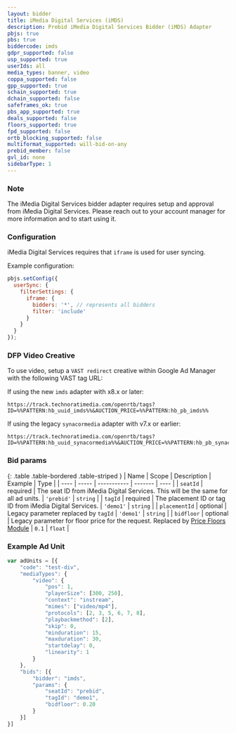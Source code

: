 ```yaml
---
layout: bidder
title: iMedia Digital Services (iMDS)
description: Prebid iMedia Digital Services Bidder (iMDS) Adapter
pbjs: true
pbs: true
biddercode: imds
gdpr_supported: false
usp_supported: true
userIds: all
media_types: banner, video
coppa_supported: false
gpp_supported: true
schain_supported: true
dchain_supported: false
safeframes_ok: true
pbs_app_supported: true
deals_supported: false
floors_supported: true
fpd_supported: false
ortb_blocking_supported: false
multiformat_supported: will-bid-on-any
prebid_member: false
gvl_id: none
sidebarType: 1
---
```


### Note

The iMedia Digital Services bidder adapter requires setup and approval from iMedia Digital Services. Please reach out to your account manager for more information and to start using it.

### Configuration

iMedia Digital Services requires that `iframe` is used for user syncing.

Example configuration:

```javascript
pbjs.setConfig({
  userSync: {
    filterSettings: {
      iframe: {
        bidders: '*', // represents all bidders
        filter: 'include'
      }
    }
  }
});
```

### DFP Video Creative
To use video, setup a `VAST redirect` creative within Google Ad Manager with the following VAST tag URL:

If using the new `imds` adapter with x8.x or later:

```text
https://track.technoratimedia.com/openrtb/tags?ID=%%PATTERN:hb_uuid_imds%%&AUCTION_PRICE=%%PATTERN:hb_pb_imds%%
```

If using the legacy `synacormedia` adapter with v7.x or earlier:

```text
https://track.technoratimedia.com/openrtb/tags?ID=%%PATTERN:hb_uuid_synacormedia%%&AUCTION_PRICE=%%PATTERN:hb_pb_synacormedia%%
```

### Bid params

{: .table .table-bordered .table-striped }
| Name | Scope | Description | Example | Type |
| ---- | ----- | ----------- | ------- | ---- |
| `seatId` | required | The seat ID from iMedia Digital Services. This will be the same for all ad units. | `'prebid'` | `string` |
| `tagId` | required | The placement ID or tag ID from iMedia Digital Services. | `'demo1'` | `string` |
| `placementId` | optional | Legacy parameter replaced by `tagId` | `'demo1'` | `string` |
| `bidfloor` | optional | Legacy parameter for floor price for the request. Replaced by [Price Floors Module](/dev-docs/modules/floors.html) | `0.1` | `float` |

### Example Ad Unit

```javascript
var adUnits = [{
    "code": "test-div",
    "mediaTypes": {
        "video": {
            "pos": 1,
            "playerSize": [300, 250],
            "context": "instream",
            "mimes": ["video/mp4"],
            "protocols": [2, 3, 5, 6, 7, 8],
            "playbackmethod": [2],
            "skip": 0,
            "minduration": 15,
            "maxduration": 30,
            "startdelay": 0,
            "linearity": 1
        }
    },
    "bids": [{
        "bidder": "imds",
        "params": {
            "seatId": "prebid",
            "tagId": "demo1",
            "bidfloor": 0.20
        }
    }]
}]
```
